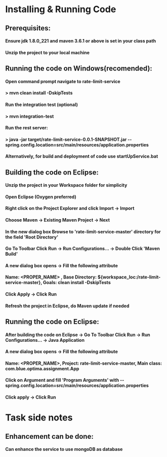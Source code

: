 # Installing & Running Code

## Prerequisites:

#### Ensure jdk 1.8.0_221 and maven 3.6.1 or above is set in your class path
#### Unzip the project to your local machine 


## Running the code on Windows(recomended):

#### Open command prompt navigate to rate-limit-service
#### > mvn clean install -DskipTests

#### Run the integration test (optional)
#### > mvn integration-test

#### Run the rest server:
#### > java -jar target/rate-limit-service-0.0.1-SNAPSHOT.jar --spring.config.location=src/main/resources/application.properties

#### Alternatively, for build and deployment of code use startUpService.bat

## Building the code on Eclipse:

#### Unzip the project in your Workspace folder for simplicity
#### Open Eclipse (Oxygen preferred)
#### Right click on the Project Explorer and click Import -> Import
#### Choose Maven -> Existing Maven Project -> Next
#### In the new dialog box Browse to 'rate-limit-service-master' directory for the field 'Root Directory'
#### Go To Toolbar Click Run -> Run Configurations... -> Double Click 'Maven Build' 
#### A new dialog box opens -> Fill the following attribute
#### Name: <PROPER_NAME> , Base Directory: ${workspace_loc:/rate-limit-service-master}, Goals: clean install -DskipTests
#### Click Apply -> Click Run
#### Refresh the project in Eclipse, do Maven update if needed



## Running the code on Eclipse:

#### After building the code on Eclipse -> Go To Toolbar Click Run -> Run Configurations... -> Java Application
#### A new dialog box opens -> Fill the following attribute
#### Name: <PROPER_NAME>, Project: rate-limit-service-master, Main class: com.blue.optima.assignment.App
#### Click on Argument and fill 'Program Arguments' with --spring.config.location=src/main/resources/application.properties
#### Click apply -> Click Run



# Task side notes
## Enhancement can be done:
#### Can enhance the service to use mongoDB as database
